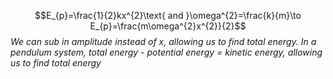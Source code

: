 $$E_{p}=\frac{1}{2}kx^{2}\text{ and }\omega^{2}=\frac{k}{m}\to E_{p}=\frac{m\omega^{2}x^{2}}{2}$$
*We can sub in amplitude instead of x, allowing us to find total energy. In a pendulum system, total energy - potential energy = kinetic energy, allowing us to find total energy*